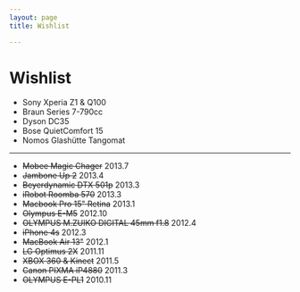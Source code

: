 ```yaml
---
layout: page
title: Wishlist

---
```


<h1 class="pagetitle">Wishlist</h1>
<div id="content">
	<div class="body">
		<ul>
			<li>Sony Xperia Z1 &amp; Q100</li>
			<li>Braun Series 7-790cc</li>
			<li>Dyson DC35</li>
			<li>Bose QuietComfort 15</li>
			<li>Nomos Glashütte Tangomat</li>
		</ul>
		<hr>
		<ul>
			<li><del>Mobee Magic Chager</del> 2013.7</li>
			<li><del>Jambone Up 2</del> 2013.4</li>
			<li><del>Beyerdynamic DTX 501p</del> 2013.3</li>
			<li><del>iRobot Roomba 570</del> 2013.3</li>
			<li><del>Macbook Pro 15" Retina</del> 2013.1</li>
			<li><del>Olympus E-M5</del> 2012.10</li>
			<li><del>OLYMPUS M.ZUIKO DIGITAL 45mm f1.8</del> 2012.4</li>
			<li><del>iPhone 4s</del> 2012.3</li>
			<li><del>MacBook Air 13"</del> 2012.1</li>
			<li><del>LG Optimus 2X</del> 2011.11</li>
			<li><del>XBOX 360 &amp; Kinect</del> 2011.5</li>
			<li><del>Canon PIXMA iP4880</del> 2011.3</li>
			<li><del>OLYMPUS E-PL1</del> 2010.11</li>
		</ul>
	</div>
</div>
